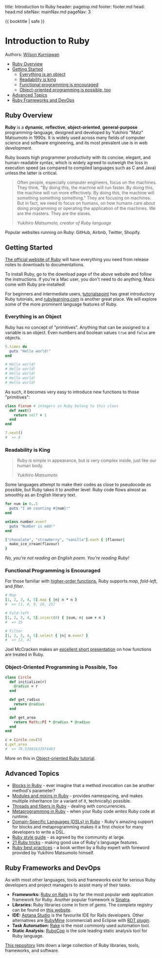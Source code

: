 <frontmatter>
  title: Introduction to Ruby
  header: pagetop.md
  footer: footer.md
  head: head.md
  siteNav: mainNav.md
  pageNav: 3
</frontmatter>

<div class="website-content">

{{ booktitle | safe }}

# Introduction to Ruby

Authors: [Wilson Kurniawan](https://github.com/wkurniawan07)

<box id="article-toc">

* [Ruby Overview‎](#ruby-overview)
* [Getting Started‎](#getting-started)
  * [Everything is an object‎](#everything-is-an-object)
  * [Readability is king‎](#readability-is-king)
  * [Functional programming is encouraged‎](#functional-programming-is-encouraged)
  * [Object-oriented programming is possible, too‎](#object-oriented-programming-is-possible-too)
* [Advanced Topics‎](#advanced-topics)
* [Ruby Frameworks and DevOps‎](#ruby-frameworks-and-devops)
</box>

## Ruby Overview

**Ruby** is a **dynamic**, **reflective**, **object-oriented**, **general-purpose** programming-language, designed and developed by Yukihiro "Matz" Matsumoto in 1990s.
It is widely used across many fields of computer science and software engineering, and its most prevalent use is in web development.

Ruby boasts high programmer productivity with its concise, elegant, and human-readable syntax, which is widely agreed to outweigh the loss in execution speed (as compared to compiled languages such as C and Java) unless the latter is critical.

> Often people, especially computer engineers, focus on the machines. They think, "By doing this, the machine will run faster. By doing this, the machine will run more effectively. By doing this, the machine will something something something."
> They are focusing on machines. But in fact, we need to focus on humans, on how humans care about doing programming or operating the application of the machines. We are the masters. They are the slaves.
> 
> *Yukihiro Matsumoto, creator of Ruby language* 

Popular websites running on Ruby: GitHub, Airbnb, Twitter, Shopify.

## Getting Started

[The official website of Ruby](https://www.ruby-lang.org/en/) will have everything you need from release notes to downloads to documentations.

To install Ruby, go to the download page of the above website and follow the instructions.
If you're a Mac user, you don't need to do anything; Macs come with Ruby pre-installed!

For beginners and intermediate users, [tutorialspoint](https://www.tutorialspoint.com/ruby/index.htm) has great introductory Ruby tutorials, and [rubylearning.com](http://rubylearning.com/satishtalim/tutorial.html) is another great place.
We will explore some of the more prominent language features of Ruby.

### Everything is an Object

Ruby has no concept of "primitives". Anything that can be assigned to a variable is an object. Even numbers and boolean values `true` and `false` are objects.

```rb
5.times do
  puts "Hello world!"
end

# Hello world!
# Hello world!
# Hello world!
# Hello world!
# Hello world!
```

As such, it becomes very easy to introduce new functions to those "primitives":

```rb
class Fixnum # integers in Ruby belong to this class
  def next()
    return self + 1
  end
end

7.next()
#  => 8
```

### Readability is King

> Ruby is simple in appearance, but is very complex inside, just like our human body.
> 
> *Yukihiro Matsumoto*

Some languages attempt to make their codes as close to pseudocode as possible, but Ruby takes it to another level: Ruby code flows almost as smoothly as an English literary text.

```rb
for num in 0..5
  puts "I am counting #{num}!"
end

unless number.even?
  puts "Number is odd!"
end

["chocolate", "strawberry", "vanilla"].each { |flavour|
  make_ice_cream(flavour)
}
```

*No, you're not reading an English poem. You're reading Ruby!*

### Functional Programming is Encouraged

For those familiar with [higher-order functions](http://www.cse.unsw.edu.au/~en1000/haskell/hof.html), Ruby supports *map*, *fold-left*, and *filter*.

```rb
# Map
[1, 2, 3, 4, 5].map { |n| n * n }
#  => [1, 4, 9, 16, 25]

# Fold-left
[1, 2, 3, 4, 5].inject(0) { |sum, n| sum + n }
#  => 15

# Filter
[1, 2, 3, 4, 5].select { |n| n.even? }
#  => [2, 4]
```

Joel McCracken makes an [excellent short presentation](http://joelmccracken.github.io/functional-programming-in-ruby/#/) on how functions are treated in Ruby.

### Object-Oriented Programming is Possible, Too

```rb
class Circle
  def initialize(r)
    @radius = r
  end

  def get_radius
    return @radius
  end

  def get_area
    return Math::PI * @radius * @radius
  end
end

c = Circle.new(5)
c.get_area
#  => 78.53981633974483
```

More on this in [Object-oriented Ruby tutorial](https://www.tutorialspoint.com/ruby/ruby_object_oriented.htm).

## Advanced Topics

- [Blocks in Ruby](https://www.tutorialspoint.com/ruby/ruby_blocks.htm) - ever imagine that a method invocation can be another method's parameter?
- [Modules and mixins in Ruby](https://www.tutorialspoint.com/ruby/ruby_modules.htm) - provides namespacing, and makes multiple inheritance (or a variant of it, technically) possible.
- [Threads and fibers in Ruby](http://pltconfusion.com/concurrency_primitives_and_abstractions_in_ruby/) - dealing with concurrencies.
- [Metaprogramming in Ruby](https://www.toptal.com/ruby/ruby-metaprogramming-cooler-than-it-sounds) - when your Ruby code *writes* Ruby code at runtime.
- [Domain-Specific Languages (DSLs) in Ruby](https://www.leighhalliday.com/creating-ruby-dsl) - Ruby's amazing support for blocks and metaprogramming makes it a first choice for many developers to write a DSL.
- [Ruby style guide](https://github.com/bbatsov/ruby-style-guide) - as agreed by the community at large.
- [21 Ruby tricks](http://www.rubyinside.com/21-ruby-tricks-902.html) - making good use of Ruby's language features.
- [Ruby best practices](http://www.reedbushey.com/119Ruby%20Best%20Practices.pdf) - a book written by a Ruby expert with foreword provided by Yukihiro Matsumoto himself.

## Ruby Frameworks and DevOps

As with most other languages, tools and frameworks exist for serious Ruby developers and project managers to assist many of their tasks.

- **Frameworks:** [Ruby on Rails](http://rubyonrails.org) is by far the most popular web application framework for Ruby. Another popular framework is [Sinatra](http://www.sinatrarb.com).
- **Libraries:** Ruby libraries come in form of *gems*. The complete registry can be found on [this website](https://rubygems.org).
- **IDE:** [Aptana Studio](http://www.aptana.com/products/studio3.html) is the favourite IDE for Rails developers. Other alternatives are [RubyMine](https://www.jetbrains.com/ruby/) (commercial) and Eclipse with [RDT plugin](https://sourceforge.net/projects/rubyeclipse/).
- **Task Automation:** [Rake](http://docs.seattlerb.org/rake/) is the most commonly used automation tool.
- **Static Analysis:** [RuboCop](http://batsov.com/rubocop/) is the sole leading static analysis tool for Ruby language.

[This repository](https://github.com/markets/awesome-ruby) lists down a large collection of Ruby libraries, tools, frameworks, and software.

</div>

